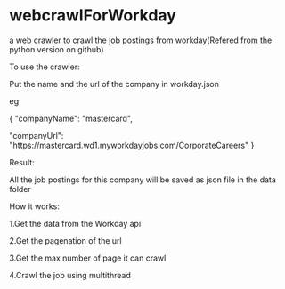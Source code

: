 # webcrawlForWorkday
<p>a web crawler to crawl the job postings from workday(Refered from the python version on github)

<p>To use the crawler:
<p>Put the name and the url of the company in workday.json

<p>eg 
<p>{
 "companyName": "mastercard",
 <p> "companyUrl": "https://mastercard.wd1.myworkdayjobs.com/CorporateCareers"
}
<p>
Result:
<p>All the job postings for this company will be saved as json file in the data folder
<p>
How it works:
<p>1.Get the data from the Workday api
<p>2.Get the pagenation of the url
<p>3.Get the max number of page it can crawl
<p>4.Crawl the job using multithread 

